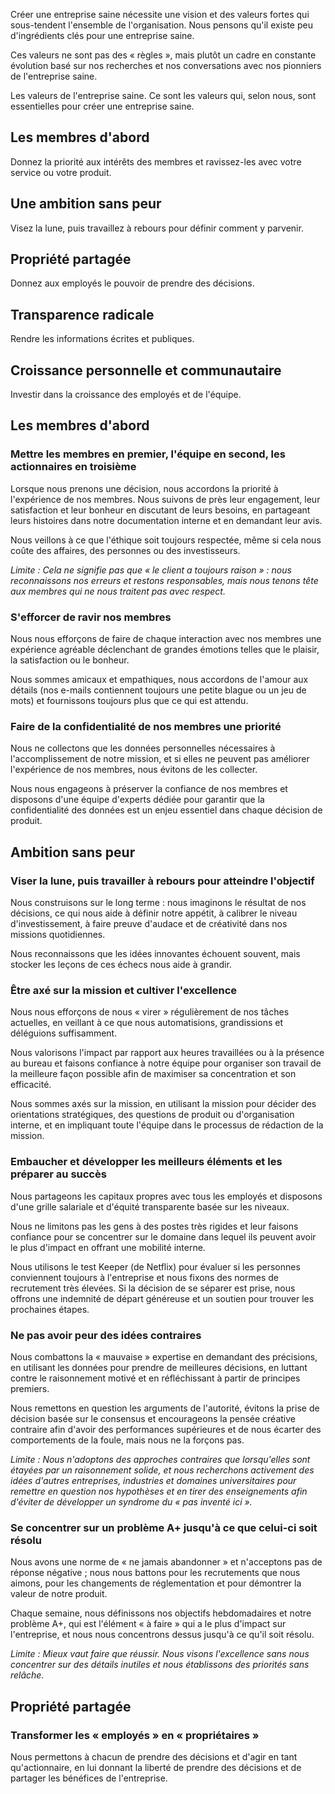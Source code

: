 Créer une entreprise saine nécessite une vision et des valeurs fortes qui sous-tendent l'ensemble de l'organisation. Nous pensons qu'il existe peu d'ingrédients clés pour une entreprise saine.

Ces valeurs ne sont pas des « règles », mais plutôt un cadre en constante évolution basé sur nos recherches et nos conversations avec nos pionniers de l'entreprise saine.

Les valeurs de l'entreprise saine.
Ce sont les valeurs qui, selon nous, sont essentielles pour créer une entreprise saine.

## Les membres d'abord
Donnez la priorité aux intérêts des membres et ravissez-les avec votre service ou votre produit.

## Une ambition sans peur
Visez la lune, puis travaillez à rebours pour définir comment y parvenir.

## Propriété partagée
Donnez aux employés le pouvoir de prendre des décisions.

## Transparence radicale
Rendre les informations écrites et publiques.

## Croissance personnelle et communautaire
Investir dans la croissance des employés et de l'équipe.

## Les membres d'abord

### Mettre les membres en premier, l'équipe en second, les actionnaires en troisième
Lorsque nous prenons une décision, nous accordons la priorité à l'expérience de nos membres. Nous suivons de près leur engagement, leur satisfaction et leur bonheur en discutant de leurs besoins, en partageant leurs histoires dans notre documentation interne et en demandant leur avis.

Nous veillons à ce que l'éthique soit toujours respectée, même si cela nous coûte des affaires, des personnes ou des investisseurs.

*Limite : Cela ne signifie pas que « le client a toujours raison » : nous reconnaissons nos erreurs et restons responsables, mais nous tenons tête aux membres qui ne nous traitent pas avec respect.*

### S'efforcer de ravir nos membres
Nous nous efforçons de faire de chaque interaction avec nos membres une expérience agréable déclenchant de grandes émotions telles que le plaisir, la satisfaction ou le bonheur.

Nous sommes amicaux et empathiques, nous accordons de l'amour aux détails (nos e-mails contiennent toujours une petite blague ou un jeu de mots) et fournissons toujours plus que ce qui est attendu.

### Faire de la confidentialité de nos membres une priorité
Nous ne collectons que les données personnelles nécessaires à l'accomplissement de notre mission, et si elles ne peuvent pas améliorer l'expérience de nos membres, nous évitons de les collecter.

Nous nous engageons à préserver la confiance de nos membres et disposons d'une équipe d'experts dédiée pour garantir que la confidentialité des données est un enjeu essentiel dans chaque décision de produit.

## Ambition sans peur
### Viser la lune, puis travailler à rebours pour atteindre l'objectif
Nous construisons sur le long terme : nous imaginons le résultat de nos décisions, ce qui nous aide à définir notre appétit, à calibrer le niveau d'investissement, à faire preuve d'audace et de créativité dans nos missions quotidiennes.

Nous reconnaissons que les idées innovantes échouent souvent, mais stocker les leçons de ces échecs nous aide à grandir.

### Être axé sur la mission et cultiver l'excellence
Nous nous efforçons de nous « virer » régulièrement de nos tâches actuelles, en veillant à ce que nous automatisions, grandissions et déléguions suffisamment.

Nous valorisons l'impact par rapport aux heures travaillées ou à la présence au bureau et faisons confiance à notre équipe pour organiser son travail de la meilleure façon possible afin de maximiser sa concentration et son efficacité.

Nous sommes axés sur la mission, en utilisant la mission pour décider des orientations stratégiques, des questions de produit ou d'organisation interne, et en impliquant toute l'équipe dans le processus de rédaction de la mission.

### Embaucher et développer les meilleurs éléments et les préparer au succès
Nous partageons les capitaux propres avec tous les employés et disposons d'une grille salariale et d'équité transparente basée sur les niveaux.

Nous ne limitons pas les gens à des postes très rigides et leur faisons confiance pour se concentrer sur le domaine dans lequel ils peuvent avoir le plus d'impact en offrant une mobilité interne.

Nous utilisons le test Keeper (de Netflix) pour évaluer si les personnes conviennent toujours à l'entreprise et nous fixons des normes de recrutement très élevées. Si la décision de se séparer est prise, nous offrons une indemnité de départ généreuse et un soutien pour trouver les prochaines étapes.

### Ne pas avoir peur des idées contraires
Nous combattons la « mauvaise » expertise en demandant des précisions, en utilisant les données pour prendre de meilleures décisions, en luttant contre le raisonnement motivé et en réfléchissant à partir de principes premiers.

Nous remettons en question les arguments de l'autorité, évitons la prise de décision basée sur le consensus et encourageons la pensée créative contraire afin d'avoir des performances supérieures et de nous écarter des comportements de la foule, mais nous ne la forçons pas.

*Limite : Nous n'adoptons des approches contraires que lorsqu'elles sont étayées par un raisonnement solide, et nous recherchons activement des idées d'autres entreprises, industries et domaines universitaires pour remettre en question nos hypothèses et en tirer des enseignements afin d'éviter de développer un syndrome du « pas inventé ici ».*

### Se concentrer sur un problème A+ jusqu'à ce que celui-ci soit résolu
Nous avons une norme de « ne jamais abandonner » et n'acceptons pas de réponse négative ; nous nous battons pour les recrutements que nous aimons, pour les changements de réglementation et pour démontrer la valeur de notre produit.

Chaque semaine, nous définissons nos objectifs hebdomadaires et notre problème A+, qui est l'élément « à faire » qui a le plus d'impact sur l'entreprise, et nous nous concentrons dessus jusqu'à ce qu'il soit résolu.

*Limite : Mieux vaut faire que réussir. Nous visons l'excellence sans nous concentrer sur des détails inutiles et nous établissons des priorités sans relâche.*

## Propriété partagée
### Transformer les « employés » en « propriétaires »
Nous permettons à chacun de prendre des décisions et d'agir en tant qu'actionnaire, en lui donnant la liberté de prendre des décisions et de partager les bénéfices de l'entreprise.
